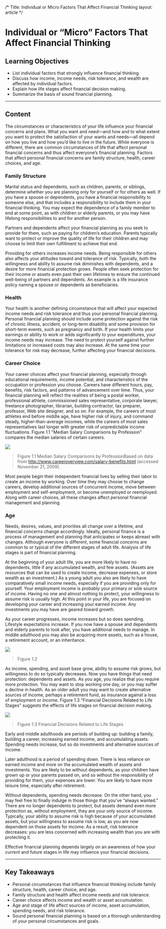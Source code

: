 /*
Title: Individual or Micro Factors That Affect Financial Thinking
layout: article
*/

# Individual or “Micro” Factors That Affect Financial Thinking

## Learning Objectives

- List individual factors that strongly influence financial thinking.
- Discuss how income, income needs, risk tolerance, and wealth are affected by individual factors.
- Explain how life stages affect financial decision making.
- Summarize the basis of sound financial planning.



---

## Content

The circumstances or characteristics of your life influence your financial concerns and plans. What you want and need—and how and to what extent you want to protect the satisfaction of your wants and needs—all depend on how you live and how you’d like to live in the future. While everyone is different, there are common circumstances of life that affect personal financial concerns and thus affect everyone’s financial planning. Factors that affect personal financial concerns are family structure, health, career choices, and age.


### Family Structure

Marital status and dependents, such as children, parents, or siblings, determine whether you are planning only for yourself or for others as well. If you have a spouse or dependents, you have a financial responsibility to someone else, and that includes a responsibility to include them in your financial thinking. You may expect the dependence of a family member to end at some point, as with children or elderly parents, or you may have lifelong responsibilities to and for another person.

Partners and dependents affect your financial planning as you seek to provide for them, such as paying for children’s education. Parents typically want to protect or improve the quality of life for their children and may choose to limit their own fulfillment to achieve that end.

Providing for others increases income needs. Being responsible for others also affects your attitudes toward and tolerance of risk. Typically, both the willingness and ability to assume risk diminishes with dependents, and a desire for more financial protection grows. People often seek protection for their income or assets even past their own lifetimes to ensure the continued well-being of partners and dependents. An example is a life insurance policy naming a spouse or dependents as beneficiaries.


### Health

Your health is another defining circumstance that will affect your expected income needs and risk tolerance and thus your personal financial planning. Personal financial planning should include some protection against the risk of chronic illness, accident, or long-term disability and some provision for short-term events, such as pregnancy and birth. If your health limits your earnings or ability to work or adds significantly to your expenditures, your income needs may increase. The need to protect yourself against further limitations or increased costs may also increase. At the same time your tolerance for risk may decrease, further affecting your financial decisions.


### Career Choice

Your career choices affect your financial planning, especially through educational requirements, income potential, and characteristics of the occupation or profession you choose. Careers have different hours, pay, benefits, risk factors, and patterns of advancement over time. Thus, your financial planning will reflect the realities of being a postal worker, professional athlete, commissioned sales representative, corporate lawyer, freelance photographer, librarian, building contractor, tax preparer, professor, Web site designer, and so on. For example, the careers of most athletes end before middle age, have higher risk of injury, and command steady, higher-than-average incomes, while the careers of most sales representatives last longer with greater risk of unpredictable income fluctuations. Figure 1.1 "Median Salary Comparisons by Profession" compares the median salaries of certain careers.


![](../media/464d9caa70138ee4a8fa35846cb80dde.jpg)
> Figure 1.1 Median Salary Comparisons by ProfessionBased on data from http://www.careeroverview.com/salary-benefits.html (accessed November 21, 2009).


Most people begin their independent financial lives by selling their labor to create an income by working. Over time they may choose to change careers, develop additional sources of concurrent income, move between employment and self-employment, or become unemployed or reemployed. Along with career choices, all these changes affect personal financial management and planning.


### Age

Needs, desires, values, and priorities all change over a lifetime, and financial concerns change accordingly. Ideally, personal finance is a process of management and planning that anticipates or keeps abreast with changes. Although everyone is different, some financial concerns are common to or typical of the different stages of adult life. Analysis of life stages is part of financial planning.

At the beginning of your adult life, you are more likely to have no dependents, little if any accumulated wealth, and few assets. (Assets are resources that can be used to create income, decrease expenses, or store wealth as an investment.) As a young adult you also are likely to have comparatively small income needs, especially if you are providing only for yourself. Your employment income is probably your primary or sole source of income. Having no one and almost nothing to protect, your willingness to assume risk is usually high. At this point in your life, you are focused on developing your career and increasing your earned income. Any investments you may have are geared toward growth.

As your career progresses, income increases but so does spending. Lifestyle expectations increase. If you now have a spouse and dependents and elderly parents to look after, you have additional needs to manage. In middle adulthood you may also be acquiring more assets, such as a house, a retirement account, or an inheritance.


![](../media/af9cd5d8ac1cbc1d8103557e2c44e53f.jpg)
> Figure 1.2 


As income, spending, and asset base grow, ability to assume risk grows, but willingness to do so typically decreases. Now you have things that need protection: dependents and assets. As you age, you realize that you require more protection. You may want to stop working one day, or you may suffer a decline in health. As an older adult you may want to create alternative sources of income, perhaps a retirement fund, as insurance against a loss of employment or income. Figure 1.3 "Financial Decisions Related to Life Stages" suggests the effects of life stages on financial decision making.


![](../media/556e30bc75a2523f5a5d07967d658f28.jpg)
> Figure 1.3 Financial Decisions Related to Life Stages


Early and middle adulthoods are periods of building up: building a family, building a career, increasing earned income, and accumulating assets. Spending needs increase, but so do investments and alternative sources of income.

Later adulthood is a period of spending down. There is less reliance on earned income and more on the accumulated wealth of assets and investments. You are likely to be without dependents, as your children have grown up or your parents passed on, and so without the responsibility of providing for them, your expenses are lower. You are likely to have more leisure time, especially after retirement.

Without dependents, spending needs decrease. On the other hand, you may feel free to finally indulge in those things that you’ve “always wanted.” There are no longer dependents to protect, but assets demand even more protection as, without employment, they are your only source of income. Typically, your ability to assume risk is high because of your accumulated assets, but your willingness to assume risk is low, as you are now dependent on those assets for income. As a result, risk tolerance decreases: you are less concerned with increasing wealth than you are with protecting it.

Effective financial planning depends largely on an awareness of how your current and future stages in life may influence your financial decisions.



---

## Key Takeaways

- Personal circumstances that influence financial thinking include family structure, health, career choice, and age.
- Family structure and health affect income needs and risk tolerance.
- Career choice affects income and wealth or asset accumulation.
- Age and stage of life affect sources of income, asset accumulation, spending needs, and risk tolerance.
- Sound personal financial planning is based on a thorough understanding of your personal circumstances and goals.


